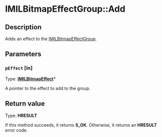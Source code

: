 # IMILBitmapEffectGroup::Add

## Description

Adds an effect to the [IMILBitmapEffectGroup](https://learn.microsoft.com/previous-versions/windows/desktop/api/mileffects/nn-mileffects-imilbitmapeffectgroup).

## Parameters

### `pEffect` [in]

Type: **[IMILBitmapEffect](https://learn.microsoft.com/previous-versions/windows/desktop/api/mileffects/nn-mileffects-imilbitmapeffect)***

A pointer to the effect to add to the group.

## Return value

Type: **HRESULT**

If this method succeeds, it returns **S_OK**. Otherwise, it returns an **HRESULT** error code.